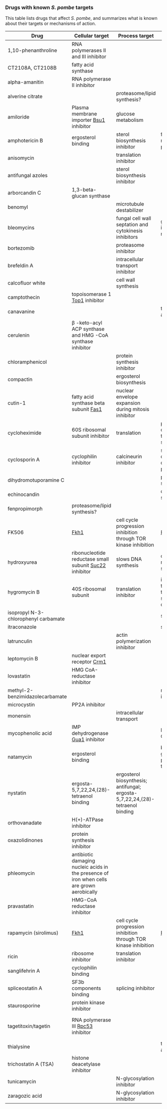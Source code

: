 ### Drugs with known *S. pombe* targets

This table lists drugs that affect *S. pombe*, and summarizes what is
known about their targets or mechanisms of action.


Drug | Cellular target | Process target | Other | Reference
-----|-----------------|----------------|-------|----------
1,10-phenanthroline | RNA polymerases II and III inhibitor ||| [PMID:27518095](https://www.pombase.org/reference/PMID:27518095) 
CT2108A, CT2108B | fatty acid synthase | | 
alpha-amanitin | RNA polymerase II inhibitor |  
alverine citrate | | proteasome/lipid synthesis? |  
amiloride | Plasma membrane importer [Bsu1](https://www.pombase.org/gene/SPAC17A2.01) inhibitor | glucose metabolism | |[PMID:15701794](https://www.pombase.org/reference/PMID:15701794), [PMID:8431459](https://www.pombase.org/reference/PMID:8431459)
amphotericin B | ergosterol binding | sterol biosynthesis inhibitor | forms membrane pores |  
anisomycin | | translation inhibitor |  
antifungal azoles | | sterol biosynthesis inhibitor |  
arborcandin C | 1,3-beta-glucan synthase |  
benomyl | | microtubule destabilizer |  
bleomycins | | fungal cell wall septation and cytokinesis inhibitors | gamma irradiation mimetic | [Forsburg lab](https://dornsife.usc.edu/pombenet/drugs/) 
bortezomib | | proteasome inhibitor || [PMID:25908789](https://www.pombase.org/reference/PMID:25908789) 
brefeldin A | | intracellular transport inhibitor |  
calcofluor white | | cell wall synthesis |  
camptothecin | topoisomerase 1 [Top1](https://www.pombase.org/gene/SPBC1703.14c)  inhibitor |  
canavanine ||| toxic analog of arginine | 
cerulenin | β -keto-acyl ACP synthase and HMG -CoA synthase inhibitor || | [PMID:30003614](https://www.pombase.org/reference/PMID:30003614) 
chloramphenicol || protein synthesis inhibitor |  
compactin | | ergosterol biosynthesis |  
cutin-1 | fatty acid synthase beta subunit [Fas1](https://www.pombase.org/gene/SPAC926.09c) | nuclear envelope expansion during mitosis inhibitor | | [PMID:26869222](https://www.pombase.org/reference/PMID:26869222) 
cycloheximide | 60S ribosomal subunit inhibitor | translation | prevents release of deacetylated tRNA from the E site |  
cyclosporin A | cyclophilin inhibitor | calcineurin inhibitor |several cyclophilins described in S. pombe| [PMID:16134115](https://www.pombase.org/reference/PMID:16134115) 
dihydromotuporamine C | | | proteasome/lipid synthesis? |  
echinocandin | | | cell wall synthesis |  
fenpropimorph | proteasome/lipid synthesis? |  
FK506 | [Fkh1](https://www.pombase.org/gene/SPBC839.17c) | cell cycle progression inhibition through TOR kinase inhibition | [PMID:11335722](https://www.pombase.org/reference/PMID:11335722) 
hydroxyurea | ribonucleotide reductase small subunit [Suc22](https://www.pombase.org/gene/SPBC25D12.04) inhibitor | slows DNA synthesis | causes replication fork stalling |  [PMID:27869662](https://www.pombase.org/reference/PMID:27869662)
hygromycin B | 40S ribosomal subunit| translation inhibitor | interferes with translocation of tRNA from the A site to the P site of the ribosome |  
isopropyl N-3-chlorophenyl carbamate | | | spindle poison |  
itraconazole | | | spindle poison |  
latrunculin | | actin polymerization inhibitor |  
leptomycin B | nuclear export receptor [Crm1](https://www.pombase.org/gene/SPAC1805.17) |  
lovastatin | HMG CoA-reductase inhibitor |  
methyl-2-benzimidazolecarbamate | | | reversible MT inhibitor |  
microcystin | PP2A inhibitor | || [PMID:29079657](https://www.pombase.org/reference/PMID:29079657)
monensin | |  intracellular transport |  
mycophenolic acid | IMP dehydrogenase [Gua1](https://www.pombase.org/gene/SPBC2F12.14c) inhibitor || limits cellular GTP pools| [PMID:11535588](https://www.pombase.org/reference/PMID:11535588)
natamycin | ergosterol binding| | blocks fungal growth without permeabilizing the membrane |  
nystatin | ergosta-5,7,22,24,(28)-tetraenol binding | ergosterol biosynthesis; antifungal; ergosta-5,7,22,24,(28)-tetraenol binding |  
orthovanadate | H(+)-ATPase inhibitor | | | [PMID:8431459](https://www.pombase.org/reference/PMID:8431459) 
oxazolidinones | protein synthesis inhibitor |  
phleomycin | antibiotic damaging nucleic acids in the presence of iron when cells are grown aerobically ||| [PMID:17724773](https://www.pombase.org/reference/PMID:17724773)  
pravastatin | HMG-CoA reductase inhibitor |  
rapamycin (sirolimus) | [Fkh1](https://www.pombase.org/gene/SPBC839.17c) | cell cycle progression inhibition through TOR kinase inhibition | [PMID:11335722](https://www.pombase.org/reference/PMID:11335722) 
ricin | ribosome inhibitor | translation inhibitor | |  
sanglifehrin A | cyclophilin binding|  
spliceostatin A | SF3b components binding | splicing inhibitor || [PMID:17961508](https://www.pombase.org/reference/PMID:17961508) 
staurosporine | protein kinase inhibitor |  
tagetitoxin/tagetin | RNA polymerase III [Rpc53](https://www.pombase.org/gene/SPCC18.07) inhibitor | || [RNA polymerases and associated factors](https://books.google.co.uk/books?id=zYlqeJAi0igC&pg=PA173&lpg=PA173&dq=tagetitoxin+pombe&source=bl&ots=zENTjUISTy&sig=ACfU3U2_CsWzJPojjmBVgRvbvm3bi0x5lQ&hl=en&sa=X&ved=2ahUKEwjh0IDe75nnAhUHZMAKHcM7CV8Q6AEwBXoECFgQAQ#v=onepage&q=tagetitoxin%20pombe&f=false) 
thialysine | || toxic lysine analogue |  
trichostatin A (TSA) | histone deacetylase inhibitor ||| [PMID:19723888](https://www.pombase.org/reference/PMID:19723888) 
tunicamycin | | N-glycosylation inhibitor|  
zaragozic acid | | N-glycosylation inhibitor |  
